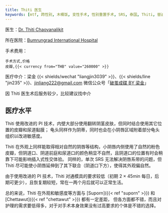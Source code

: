 ```yaml
---
title: Thiti 医生
keywords: [mtf, 跨性别, 木桶饭, 变性手术, 性别重置手术, SRS, 泰国, Thiti, 替迪]
---
```


医生：[Dr. Thiti Chaovanalikit](https://www.bumrungrad.com/doctors/Thiti)

所在医院：[Bumrungrad International Hospital](https://g.page/bumrungradthailand)

手术费用：

```csv
手术方式,价格
皮瓣,{{< currency from="THB" value="260000" >}}
```

医疗中介：梁金 {{< shields/wechat "liangjin3039" >}}、{{< shields/line "jin235" >}}、<jinliang222@gmail.com>
微信公众号「[破茧成碟 BY 梁金](weixin://jinliang3039)」

因 Thiti 医生术后服务较少，比较建议找中介

## 医疗水平

Thiti 使用改进的 PI 技术，内壁大部分使用翻转阴茎皮肤，但同时结合使用其它位置的皮瓣和尿道黏膜；
龟头同样作为阴蒂，同时也会在小阴唇区域附着部分龟头组织以改进敏感度。

Thiti 在外观上同样能取得相对自然的阴唇等结构，小阴唇内侧使用了自然的粉色皮瓣，但阴道口、阴道前庭和尿道口的颜色稍显不自然，且阴道口的位置有时会稍靠下可能影响插入式性交体验。
同样的，单次 SRS 无法解决阴唇系带的问题，但 Thiti 尽可能使小阴唇延伸到了其下联合（阴道口下方），使得其外观偏自然。

由于使用改进的 PI 技术，Thiti 对通模具的要求较低（初期 2 &times; 45min 每日，后期可更少），且恢复期较短，常在一两个月后就可以正常生活。

总的来说，Thiti 在外观和敏感度等方面与 [Suporn]({{< ref "suporn" >}}) 和 [Chettawut]({{< ref "chettawut" >}}) 都有一定差距，
但各方面都不错，而且对护理的需求要低得多，对于对手术本身效果没有过高要求的个体是不错的选择。
